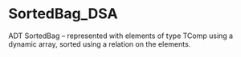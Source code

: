 # SortedBag_DSA
ADT SortedBag – represented with elements of type TComp using a dynamic array, sorted using a relation on the elements.
